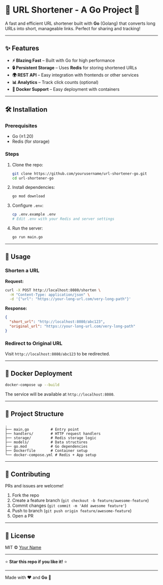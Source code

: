 # 🔗 URL Shortener - A Go Project 🚀  

A fast and efficient URL shortener built with **Go** (Golang) that converts long URLs into short, manageable links. Perfect for sharing and tracking!  

---

## ✨ Features  

- **⚡ Blazing Fast** – Built with Go for high performance  
- **🔒 Persistent Storage** – Uses **Redis** for storing shortened URLs  
- **🌍 REST API** – Easy integration with frontends or other services  
- **📊 Analytics** – Track click counts (optional)  
- **🐳 Docker Support** – Easy deployment with containers  

---

## 🛠️ Installation  

### Prerequisites  
- Go (≥1.20)  
- Redis (for storage)  

### Steps  
1. Clone the repo:  
   ```sh
   git clone https://github.com/yourusername/url-shortener-go.git
   cd url-shortener-go
   ```  
2. Install dependencies:  
   ```sh
   go mod download
   ```  
3. Configure `.env`:  
   ```sh
   cp .env.example .env
   # Edit .env with your Redis and server settings
   ```  
4. Run the server:  
   ```sh
   go run main.go
   ```  

---

## 🚀 Usage  

### Shorten a URL  
**Request:**  
```sh
curl -X POST http://localhost:8080/shorten \
  -H "Content-Type: application/json" \
  -d '{"url": "https://your-long-url.com/very-long-path"}'
```  

**Response:**  
```json
{
  "short_url": "http://localhost:8080/abc123",
  "original_url": "https://your-long-url.com/very-long-path"
}
```  

### Redirect to Original URL  
Visit `http://localhost:8080/abc123` to be redirected.  

---

## 🐳 Docker Deployment  

```sh
docker-compose up --build
```  
The service will be available at `http://localhost:8080`.  

---

## 📂 Project Structure  

```
.
├── main.go          # Entry point
├── handlers/        # HTTP request handlers
├── storage/         # Redis storage logic
├── models/          # Data structures
├── go.mod           # Go dependencies
├── Dockerfile       # Container setup
└── docker-compose.yml # Redis + App setup
```

---

## 🤝 Contributing  

PRs and issues are welcome!  
1. Fork the repo  
2. Create a feature branch (`git checkout -b feature/awesome-feature`)  
3. Commit changes (`git commit -m 'Add awesome feature'`)  
4. Push to branch (`git push origin feature/awesome-feature`)  
5. Open a PR  

---

## 📜 License  

MIT © [Your Name](https://github.com/yourusername)  

---

⭐ **Star this repo if you like it!** ⭐  

---

Made with ❤️ and **Go** 🐹